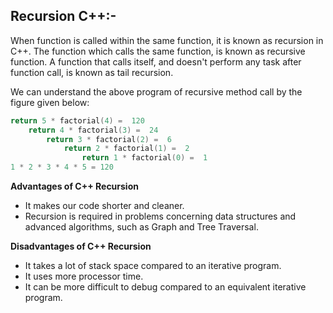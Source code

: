 ## Recursion C++:-

When function is called within the same function, it is known as recursion in C++. The function which calls the same function, is known as recursive function. A function that calls itself, and doesn't perform any task after function call, is known as tail recursion.

We can understand the above program of recursive method call by the figure given below:
```c++
return 5 * factorial(4) =  120
    return 4 * factorial(3) =  24
        return 3 * factorial(2) =  6
            return 2 * factorial(1) =  2
                return 1 * factorial(0) =  1
1 * 2 * 3 * 4 * 5 = 120
```
**Advantages of C++ Recursion**

- It makes our code shorter and cleaner.
- Recursion is required in problems concerning data structures and advanced algorithms, such as Graph and Tree Traversal.

**Disadvantages of C++ Recursion**

- It takes a lot of stack space compared to an iterative program.
- It uses more processor time.
- It can be more difficult to debug compared to an equivalent iterative program.
